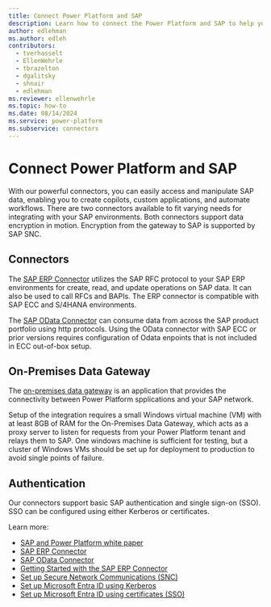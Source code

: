 ```yaml
---
title: Connect Power Platform and SAP
description: Learn how to connect the Power Platform and SAP to help you quickly build, extend, and deploy solutions that improve daily workflows that interact with SAP.
author: edlehman
ms.author: edleh
contributors: 
  - tverhasselt
  - EllenWehrle
  - tbrazelton
  - dgalitsky
  - shnair
  - edlehman
ms.reviewer: ellenwehrle
ms.topic: how-to
ms.date: 08/14/2024
ms.service: power-platform
ms.subservice: connectors
---
```


# Connect Power Platform and SAP

With our powerful connectors, you can easily access and manipulate SAP data, enabling you to create copilots, custom applications, and automate workflows. There are two connectors available to fit varying needs for integrating with your SAP environments. Both connectors support data encryption in motion. Encryption from the gateway to SAP is supported by SAP SNC.

## Connectors

The [SAP ERP Connector](/connectors/saperp/) utilizes the SAP RFC protocol to your SAP ERP environments for create, read, and update operations on SAP data. It can also be used to call RFCs and BAPIs. The ERP connector is compatible with SAP ECC and S/4HANA environments.

The [SAP OData Connector](/connectors/sapodata/) can consume data from across the SAP product portfolio using http protocols. Using the OData connector with SAP ECC or prior versions requires configuration of Odata enpoints that is not included in ECC out-of-box setup.

## On-Premises Data Gateway
The [on-premises data gateway](/data-integration/gateway/service-gateway-onprem) is an application that provides the connectivity between Power Platform spplications and your SAP network.

Setup of the integration requires a small Windows virtual machine (VM) with at least 8GB of RAM for the On-Premises Data Gateway, which acts as a proxy server to listen for requests from your Power Platform tenant and relays them to SAP. One windows machine is sufficient for testing, but a cluster of Windows VMs should be set up for deployment to production to avoid single points of failure.

## Authentication
Our connectors support basic SAP authentication and single sign-on (SSO). SSO can be configured using either Kerberos or certificates.

Learn more:
 - [SAP and Power Platform white paper](https://go.microsoft.com/fwlink/?linkid=2294900)
 - [SAP ERP Connector](/connectors/saperp/)
 - [SAP OData Connector](/connectors/sapodata/)
 - [Getting Started with the SAP ERP Connector](guides/getting-started-with-the-sap-erp-connector)
 - [Set up Secure Network Communications (SNC)](guides/set-up-secure-network-communications)
 - [Set up Microsoft Entra ID using Kerberos](/power-platform/sap/guides/set-up-microsoft-entra-id-with-kerberos)
 - [Set up Microsoft Entra ID using certificates (SSO)](guides/set-up-microsoft-entra-id-with-certificates)
